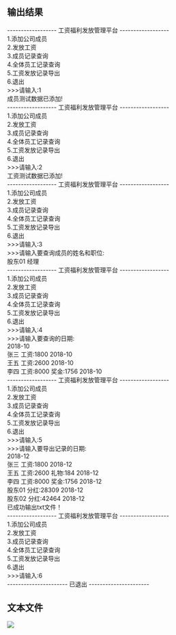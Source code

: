 ## 输出结果 ##
------------------ 工资福利发放管理平台 ------------------  
1.添加公司成员  
2.发放工资  
3.成员记录查询  
4.全体员工记录查询  
5.工资发放记录导出  
6.退出  
\>>>请输入:1  
成员测试数据已添加!  
------------------ 工资福利发放管理平台 ------------------  
1.添加公司成员  
2.发放工资  
3.成员记录查询  
4.全体员工记录查询  
5.工资发放记录导出  
6.退出  
\>>>请输入:2  
工资测试数据已添加!  
------------------ 工资福利发放管理平台 ------------------  
1.添加公司成员  
2.发放工资  
3.成员记录查询  
4.全体员工记录查询  
5.工资发放记录导出  
6.退出  
\>>>请输入:3  
\>>>请输入要查询成员的姓名和职位:  
股东01 经理  
------------------ 工资福利发放管理平台 ------------------  
1.添加公司成员  
2.发放工资  
3.成员记录查询   
4.全体员工记录查询  
5.工资发放记录导出  
6.退出  
\>>>请输入:4  
\>>>请输入要查询的日期:  
2018-10  
张三 工资:1800 2018-10  
王五 工资:2600 2018-10  
李四 工资:8000 奖金:1756 2018-10  
------------------ 工资福利发放管理平台 ------------------  
1.添加公司成员  
2.发放工资  
3.成员记录查询  
4.全体员工记录查询  
5.工资发放记录导出  
6.退出  
\>>>请输入:5  
\>>>请输入要导出记录的日期:  
2018-12  
张三 工资:1800 2018-12  
王五 工资:2600 礼物:184 2018-12  
李四 工资:8000 奖金:1756 2018-12  
股东01 分红:28309 2018-12  
股东02 分红:42464 2018-12  
已成功输出txt文件！  
------------------ 工资福利发放管理平台 ------------------  
1.添加公司成员  
2.发放工资  
3.成员记录查询  
4.全体员工记录查询  
5.工资发放记录导出  
6.退出  
\>>>请输入:6   
---------------------- 已退出 ----------------------  
## 文本文件 ##
![](https://i.imgur.com/Xmwo8Cb.png)
